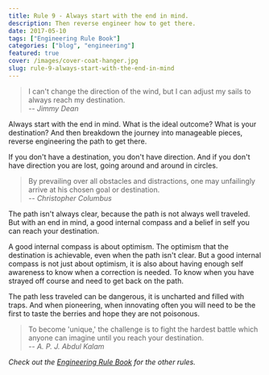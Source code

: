```yaml
---
title: Rule 9 - Always start with the end in mind.
description: Then reverse engineer how to get there.
date: 2017-05-10
tags: ["Engineering Rule Book"]
categories: ["blog", "engineering"]
featured: true
cover: /images/cover-coat-hanger.jpg
slug: rule-9-always-start-with-the-end-in-mind
---
```


> I can't change the direction of the wind, but I can adjust my sails to always reach my destination. <br/><cite>-- Jimmy Dean</cite>

Always start with the end in mind. What is the ideal outcome? What is your destination? And then breakdown the journey into manageable pieces, reverse engineering the path to get there.

If you don't have a destination, you don't have direction. And if you don't have direction you are lost, going around and around in circles.

> By prevailing over all obstacles and distractions, one may unfailingly arrive at his chosen goal or destination. <br/><cite>-- Christopher Columbus</cite>

The path isn't always clear, because the path is not always well traveled. But with an end in mind, a good internal compass and a belief in self you can reach your destination.

A good internal compass is about optimism. The optimism that the destination is achievable, even when the path isn't clear. But a good internal compass is not just about optimism, it is also about having enough self awareness to know when a correction is needed. To know when you have strayed off course and need to get back on the path.

The path less traveled can be dangerous, it is uncharted and filled with traps. And when pioneering, when innovating often you will need to be the first to taste the berries and hope they are not poisonous.

> To become 'unique,' the challenge is to fight the hardest battle which anyone can imagine until you reach your destination. <br/><cite>-- A. P. J. Abdul Kalam</cite>

_Check out the [Engineering Rule Book](https://ianteda.com/engineering/rule-book.html) for the other rules._

